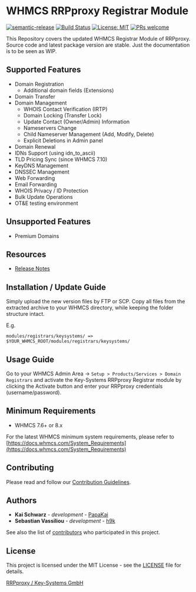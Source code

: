 # WHMCS RRPproxy Registrar Module #

[![semantic-release](https://img.shields.io/badge/%20%20%F0%9F%93%A6%F0%9F%9A%80-semantic--release-e10079.svg)](https://github.com/semantic-release/semantic-release)
[![Build Status](https://travis-ci.com/rrpproxy/whmcs-rrpproxy-registrar.svg?branch=master)](https://travis-ci.com/rrpproxy/whmcs-rrpproxy-registrar)
[![License: MIT](https://img.shields.io/badge/License-MIT-blue.svg)](https://opensource.org/licenses/MIT)
[![PRs welcome](https://img.shields.io/badge/PRs-welcome-brightgreen.svg)](https://github.com/rrpproxy/whmcs-rrpproxy-registrar/blob/master/CONTRIBUTING.md)

This Repository covers the updated WHMCS Registrar Module of RRPproxy. Source code and latest package version are stable. Just the documentation is to be seen as WIP.

## Supported Features ##

* Domain Registration
  * Additional domain fields (Extensions)
* Domain Transfer
* Domain Management
  * WHOIS Contact Verification (IRTP)
  * Domain Locking (Transfer Lock)
  * Update Contact (Owner/Admin) Information
  * Nameservers Change
  * Child Nameserver Management (Add, Modify, Delete)
  * Explicit Deletions in Admin panel
* Domain Renewal
* IDNs Support (using idn_to_ascii)
* TLD Pricing Sync (since WHMCS 7.10)
* KeyDNS Management
* DNSSEC Management
* Web Forwarding
* Email Forwarding
* WHOIS Privacy / ID Protection
* Bulk Update Operations
* OT&E testing environment

## Unsupported Features ##

* Premium Domains

## Resources ##

* [Release Notes](https://github.com/rrpproxy/whmcs-rrpproxy-registrar/releases)

## Installation / Update Guide ##

Simply upload the new version files by FTP or SCP.
Copy all files from the extracted archive to your WHMCS directory, while keeping the folder structure intact.

E.g.

`modules/registrars/keysystems/ => $YOUR_WHMCS_ROOT/modules/registrars/keysystems/`

## Usage Guide ##

Go to your WHMCS Admin Area -> `Setup > Products/Services > Domain Registrars` and activate the Key-Systems RRPproxy Registrar module by clicking the Activate button and enter your RRPproxy credentials (username/password).

## Minimum Requirements ##

* WHMCS 7.6+ or 8.x

For the latest WHMCS minimum system requirements, please refer to
[https://docs.whmcs.com/System_Requirements](https://docs.whmcs.com/System_Requirements)

## Contributing ##

Please read and follow our [Contribution Guidelines](https://github.com/rrpproxy/whmcs-rrpproxy-registrar/blob/master/CONTRIBUTING.md).

## Authors ##

* **Kai Schwarz** - *development* - [PapaKai](https://github.com/papakai)
* **Sebastian Vassiliou** - *development* - [h9k](https://github.com/h9k)

See also the list of [contributors](https://github.com/rrpproxy/whmcs-rrpproxy-registrar/graphs/contributors) who participated in this project.

## License ##

This project is licensed under the MIT License - see the [LICENSE](https://github.com/rrpproxy/whmcs-rrpproxy-registrar/blob/master/LICENSE) file for details.

[RRPproxy / Key-Systems GmbH](https://www.rrpproxy.net/)

